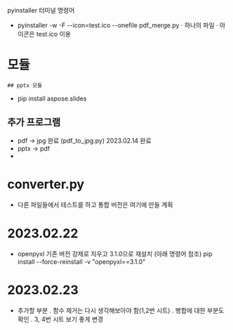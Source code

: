 pyinstaller 터미널 명령어
- pyinstaller -w -F --icon=test.ico --onefile pdf_merge.py
    · 하나의 파일
    · 아이콘은 test.ico 이용

# 모듈
    ## pptx 모듈
   - pip install aspose.slides


## 추가 프로그램
- pdf -> jpg 완료 (pdf_to_jpg.py) 2023.02.14 완료
- pptx -> pdf
- 

# converter.py
- 다른 파일들에서 테스트를 하고 통합 버전은 여기에 만들 계획

# 2023.02.22
- openpyxl 기존 버전 강제로 지우고 3.1.0으로 재설치 (아래 명령어 참조)
    pip install --force-reinstall -v "openpyxl==3.1.0"

# 2023.02.23
- 추가할 부분
    . 함수 제거는 다시 생각해보아야 함(1,2번 시트)
    . 병합에 대한 부분도 확인
    . 3, 4번 시트 보기 좋게 변경